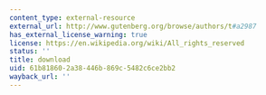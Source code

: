 ```yaml
---
content_type: external-resource
external_url: http://www.gutenberg.org/browse/authors/t#a2987
has_external_license_warning: true
license: https://en.wikipedia.org/wiki/All_rights_reserved
status: ''
title: download
uid: 61b81860-2a38-446b-869c-5482c6ce2bb2
wayback_url: ''
---
```

